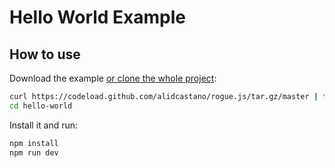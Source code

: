 # Hello World Example

## How to use

Download the example [or clone the whole project](https://github.com/alidcastano/rogue.js.git):

```bash
curl https://codeload.github.com/alidcastano/rogue.js/tar.gz/master | tar -xz --strip=2 rogue.js-master/examples/hello-world
cd hello-world
```

Install it and run:

```bash
npm install
npm run dev
```